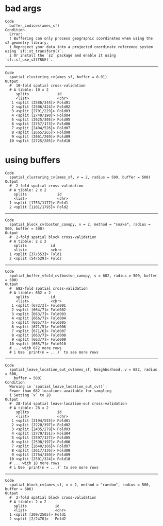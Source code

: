 # bad args

    Code
      buffer_indices(ames_sf)
    Condition
      Error:
      ! Buffering can only process geographic coordinates when using the s2 geometry library.
      i Reproject your data into a projected coordinate reference system using `sf::st_transform()`.
      i Or install the `s2` package and enable it using `sf::sf_use_s2(TRUE)`.

---

    Code
      spatial_clustering_cv(ames_sf, buffer = 0.01)
    Output
      #  10-fold spatial cross-validation 
      # A tibble: 10 x 2
         splits             id    
         <list>             <chr> 
       1 <split [2586/344]> Fold01
       2 <split [2506/424]> Fold02
       3 <split [2701/229]> Fold03
       4 <split [2740/190]> Fold04
       5 <split [2625/305]> Fold05
       6 <split [2757/173]> Fold06
       7 <split [2404/526]> Fold07
       8 <split [2665/265]> Fold08
       9 <split [2661/269]> Fold09
      10 <split [2725/205]> Fold10

# using buffers

    Code
      spatial_clustering_cv(ames_sf, v = 2, radius = 500, buffer = 500)
    Output
      #  2-fold spatial cross-validation 
      # A tibble: 2 x 2
        splits              id   
        <list>              <chr>
      1 <split [1753/1177]> Fold1
      2 <split [1101/1795]> Fold2

---

    Code
      spatial_block_cv(boston_canopy, v = 2, method = "snake", radius = 500, buffer = 500)
    Output
      #  2-fold spatial block cross-validation 
      # A tibble: 2 x 2
        splits           id   
        <list>           <chr>
      1 <split [37/553]> Fold1
      2 <split [54/529]> Fold2

---

    Code
      spatial_buffer_vfold_cv(boston_canopy, v = 682, radius = 500, buffer = 500)
    Output
      #  682-fold spatial cross-validation 
      # A tibble: 682 x 2
         splits          id     
         <list>          <chr>  
       1 <split [672/3]> Fold001
       2 <split [664/7]> Fold002
       3 <split [663/7]> Fold003
       4 <split [666/7]> Fold004
       5 <split [665/7]> Fold005
       6 <split [671/5]> Fold006
       7 <split [671/6]> Fold007
       8 <split [663/7]> Fold008
       9 <split [663/7]> Fold009
      10 <split [665/7]> Fold010
      # ... with 672 more rows
      # i Use `print(n = ...)` to see more rows

---

    Code
      spatial_leave_location_out_cv(ames_sf, Neighborhood, v = 682, radius = 500,
        buffer = 500)
    Condition
      Warning in `spatial_leave_location_out_cv()`:
      Fewer than 682 locations available for sampling
      i Setting `v` to 28
    Output
      #  28-fold spatial leave-location-out cross-validation 
      # A tibble: 28 x 2
         splits             id    
         <list>             <chr> 
       1 <split [2194/555]> Fold01
       2 <split [2220/397]> Fold02
       3 <split [2435/279]> Fold03
       4 <split [2779/151]> Fold04
       5 <split [2597/127]> Fold05
       6 <split [2598/197]> Fold06
       7 <split [2640/166]> Fold07
       8 <split [2617/136]> Fold08
       9 <split [2764/150]> Fold09
      10 <split [2501/324]> Fold10
      # ... with 18 more rows
      # i Use `print(n = ...)` to see more rows

---

    Code
      spatial_block_cv(ames_sf, v = 2, method = "random", radius = 500, buffer = 500)
    Output
      #  2-fold spatial block cross-validation 
      # A tibble: 2 x 2
        splits             id   
        <list>             <chr>
      1 <split [209/2505]> Fold1
      2 <split [2/2470]>   Fold2

